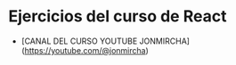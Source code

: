# Ejercicios del curso de React

- [CANAL DEL CURSO YOUTUBE JONMIRCHA]
  (https://youtube.com/@jonmircha)

